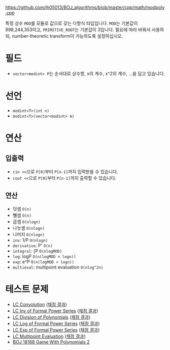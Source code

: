 https://github.com/jh05013/BOJ_algorithms/blob/master/cpp/math/modpoly.cpp

특정 상수 `MOD`를 모듈로 값으로 갖는 다항식 타입입니다. `MOD`는 기본값이 998,244,353이고, `PRIMITIVE_ROOT`는 기본값이 3입니다. 필요에 따라 바꿔서 사용하되, number-theoretic transform이 가능하도록 설정하십시오.

# 필드
- `vector<modint> P`는 순서대로 상수항, x의 계수, x^2의 계수, ...을 담고 있습니다.

# 선언
- `modint<T>(int n)`
- `modint<T>(vector<modint> A)`

# 연산
## 입출력
- `cin >>`으로 `P[0]`부터 `P[n-1]`까지 입력받을 수 있습니다.
- `cout <<`으로 `P[0]`부터 `P[n-1]`까지 출력할 수 있습니다.

## 연산
- 덧셈 `O(n)`
- 뺄셈 `O(n)`
- 곱셈 `O(nlogn)`
- 나눗셈 `O(nlogn)`
- 나머지 `O(nlogn)`
- `inv`: 1/P `O(nlogn)`
- `derivative`: P' `O(n)`
- `integral`: ∫P `O(nlogMOD)`
- `log`: logP `O(n(logMOD + logn))`
- `exp`: e^P `O(n(logMOD + logn))`
- `multieval`: multipoint evaluation `O(nlog^2n)`

# 테스트 문제
- [LC Convolution](https://judge.yosupo.jp/problem/convolution_mod) ([채점 결과](https://judge.yosupo.jp/submission/104699))
- [LC Inv of Formal Power Series](https://judge.yosupo.jp/problem/inv_of_formal_power_series) ([채점 결과](https://judge.yosupo.jp/submission/105294))
- [LC Division of Polynomials](https://judge.yosupo.jp/problem/division_of_polynomials) ([채점 결과](https://judge.yosupo.jp/submission/105295))
- [LC Log of Formal Power Series](https://judge.yosupo.jp/problem/log_of_formal_power_series) ([채점 결과](https://judge.yosupo.jp/submission/105546))
- [LC Exp of Formal Power Series](https://judge.yosupo.jp/problem/exp_of_formal_power_series) ([채점 결과](https://judge.yosupo.jp/submission/105552))
- [LC Multipoint Evaluation](https://judge.yosupo.jp/problem/multipoint_evaluation) ([채점 결과](https://judge.yosupo.jp/submission/105448))
- [BOJ 18168 Game With Polynomials 2](https://www.acmicpc.net/problem/18168)
